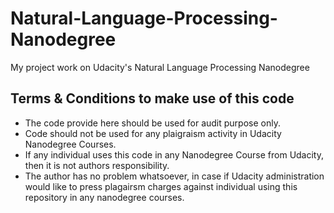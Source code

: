 # Natural-Language-Processing-Nanodegree
My project work on Udacity's Natural Language Processing Nanodegree

## Terms & Conditions to make use of this code

* The code provide here should be used for audit purpose only.
* Code should not be used for any plaigraism activity in Udacity Nanodegree Courses. 
* If any individual uses this code in any Nanodegree Course from Udacity, then it is not authors responsibility.
* The author has no problem whatsoever, in case if Udacity administration would like to press plagairsm charges against individual using this repository in any nanodegree courses.

